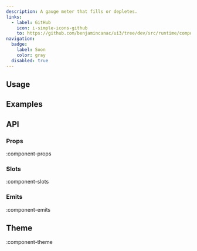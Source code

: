```yaml
---
description: A gauge meter that fills or depletes.
links:
  - label: GitHub
    icon: i-simple-icons-github
    to: https://github.com/benjamincanac/ui3/tree/dev/src/runtime/components/Meter.vue
navigation:
  badge:
    label: Soon
    color: gray
  disabled: true
---
```


## Usage

## Examples

## API

### Props

:component-props

### Slots

:component-slots

### Emits

:component-emits

## Theme

:component-theme
